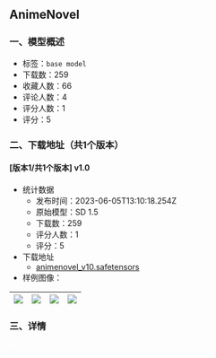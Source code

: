 ## AnimeNovel
### 一、模型概述

- 标签：`base model`
- 下载数：259
- 收藏人数：66
- 评论人数：4
- 评分人数：1
- 评分：5

### 二、下载地址（共1个版本）

#### [版本1/共1个版本] v1.0

- 统计数据
  - 发布时间：2023-06-05T13:10:18.254Z
  - 原始模型：SD 1.5
  - 下载数：259
  - 评分人数：1
  - 评分：5
- 下载地址
  - [animenovel_v10.safetensors](https://civitai.com/api/download/models/89753)
- 样例图像：

| <img src="https://image.civitai.com/xG1nkqKTMzGDvpLrqFT7WA/aa18ce69-2a28-4b26-9c85-fa43bcab1cdc/width=450/1039338.jpeg" /> | <img src="https://image.civitai.com/xG1nkqKTMzGDvpLrqFT7WA/817d0758-30b1-4970-8cfe-2d759d71d4ae/width=450/1039331.jpeg" /> | <img src="https://image.civitai.com/xG1nkqKTMzGDvpLrqFT7WA/25a96132-1b92-4fda-a4ee-fa1906d9a09a/width=450/1039337.jpeg" /> | <img src="https://image.civitai.com/xG1nkqKTMzGDvpLrqFT7WA/86f5a032-8ed5-41fd-9f36-46c98f65704b/width=450/1039340.jpeg" /> |
| ---- | ---- | ---- | ---- |


### 三、详情
<p><span style="color:rgb(255, 255, 255)">My own model mixed with different downloaded ones.</span></p>